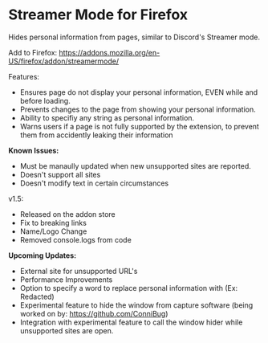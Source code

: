 # Streamer Mode for Firefox
Hides personal information from pages, similar to Discord's Streamer mode.

Add to Firefox: https://addons.mozilla.org/en-US/firefox/addon/streamermode/

Features:
- Ensures page do not display your personal information, EVEN while and before loading.
- Prevents changes to the page from showing your personal information.
- Ability to specifiy any string as personal information.
- Warns users if a page is not fully supported by the extension, to prevent them from accidently leaking their information

**Known Issues:**
- Must be manaully updated when new unsupported sites are reported.  
- Doesn't support all sites
- Doesn't modify text in certain circumstances

v1.5:
- Released on the addon store
- Fix to breaking links
- Name/Logo Change
- Removed console.logs from code

**Upcoming Updates:**
- External site for unsupported URL's
- Performance Improvements
- Option to specify a word to replace personal information with (Ex: Redacted)
- Experimental feature to hide the window from capture software (being worked on by: https://github.com/ConniBug)  
- Integration with experimental feature to call the window hider while unsupported sites are open.
